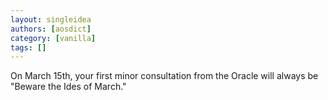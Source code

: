 ```yaml
---
layout: singleidea
authors: [aosdict]
category: [vanilla]
tags: []
---
```

On March 15th, your first minor consultation from the Oracle will always be "Beware the Ides of March."
